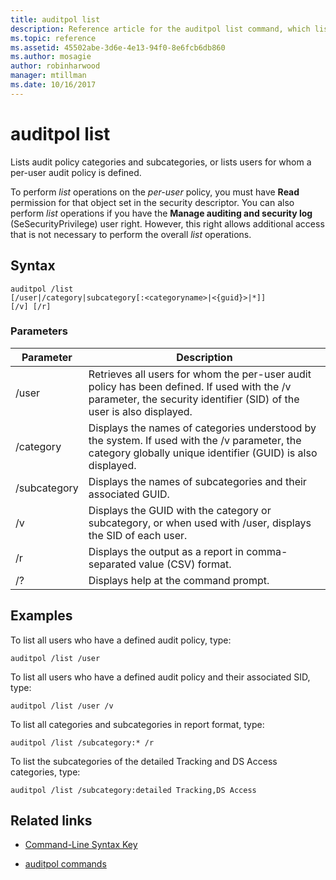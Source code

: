 ```yaml
---
title: auditpol list
description: Reference article for the auditpol list command, which lists audit policy categories and subcategories, or lists users for whom a per-user audit policy is defined.
ms.topic: reference
ms.assetid: 45502abe-3d6e-4e13-94f0-8e6fcb6db860
ms.author: mosagie
author: robinharwood
manager: mtillman
ms.date: 10/16/2017
---
```

# auditpol list



Lists audit policy categories and subcategories, or lists users for whom a per-user audit policy is defined.

To perform *list* operations on the *per-user* policy, you must have **Read** permission for that object set in the security descriptor. You can also perform *list* operations if you have the **Manage auditing and security log** (SeSecurityPrivilege) user right. However, this right allows additional access that is not necessary to perform the overall *list* operations.

## Syntax

```
auditpol /list
[/user|/category|subcategory[:<categoryname>|<{guid}>|*]]
[/v] [/r]
```

### Parameters

| Parameter | Description |
| ------- | -------- |
| /user | Retrieves all users for whom the per-user audit policy has been defined. If used with the /v parameter, the security identifier (SID) of the user is also displayed. |
| /category | Displays the names of categories understood by the system. If used with the /v parameter, the category globally unique identifier (GUID) is also displayed. |
| /subcategory | Displays the names of subcategories and their associated GUID. |
| /v | Displays the GUID with the category or subcategory, or when used with /user, displays the SID of each user. |
| /r | Displays the output as a report in comma-separated value (CSV) format. |
| /? | Displays help at the command prompt. |

## Examples

To list all users who have a defined audit policy, type:

```
auditpol /list /user
```

To list all users who have a defined audit policy and their associated SID, type:

```
auditpol /list /user /v
```

To list all categories and subcategories in report format, type:

```
auditpol /list /subcategory:* /r
```

To list the subcategories of the detailed Tracking and DS Access categories, type:

```
auditpol /list /subcategory:detailed Tracking,DS Access
```

## Related links

- [Command-Line Syntax Key](command-line-syntax-key.md)

- [auditpol commands](auditpol.md)
